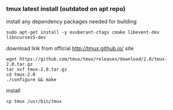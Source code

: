 ### tmux latest install (outdated on apt repo)
install any dependency packages needed for building
```
sudo apt-get install -y exuberant-ctags cmake libevent-dev libncurses5-dev
```
download link from official http://tmux.github.io/ site
```
wget https://github.com/tmux/tmux/releases/download/2.0/tmux-2.0.tar.gz
tar xvf tmux-2.0.tar.gz
cd tmux-2.0
./configure && make
```
install
```
cp tmux /usr/bin/tmux
```
